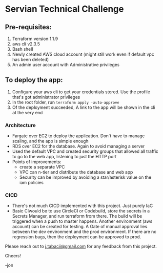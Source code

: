 # Servian Technical Challenge

## Pre-requisites:

1. Terraform version 1.1.9
2. aws cli v2.3.5
3. Bash shell
4. Newly created AWS cloud account (might still work even if default vpc has been deleted)
5. An admin user account with Administrative privileges

## To deploy the app:
1. Configure your aws cli to get your credentials stored. Use the profile that's got administrator privileges
2. In the root folder, run `terraform apply -auto-approve`
3. Of the deployment succeeded, A link to the app will be shown in the cli at the very end

### Architecture

* Fargate over EC2 to deploy the application. Don't have to manage scaling, and the app is simple enough
* RDS over EC2 for the database. Again to avoid managing a server
* Used the default VPC and created security groups that allowed all traffic to go to the web app, listening to just the HTTP port
* Points of improvements:
  * create a separate VPC
  * VPC can n-tier and distribute the database and web app
  * Security can be improved by avoiding a star/asterisk value on the iam policies

### CICD

* There's not much CICD implemented with this project. Just purely IaC
* Basic CIwould be to use CircleCI or Codebuild, store the secrets in a Secrets Manager, and run terraform from there. The build will be triggered when a push to master happens. Another environment (aws account) can be created for testing. A Gate of manual approval lies between the dev environment and the prod environment. If there are no regression bugs, then the deployment can be approved to prod.

Please reach out to j.tabacii@gmail.com for any feedback from this project.

Cheers!

-jon
